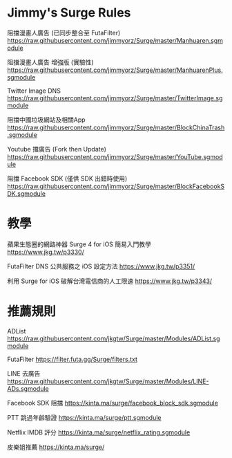 # Jimmy's Surge Rules

阻擋漫畫人廣告 (已同步整合至 FutaFilter)
https://raw.githubusercontent.com/jimmyorz/Surge/master/Manhuaren.sgmodule

阻擋漫畫人廣告 增強版 (實驗性)
https://raw.githubusercontent.com/jimmyorz/Surge/master/ManhuarenPlus.sgmodule


Twitter Image DNS
https://raw.githubusercontent.com/jimmyorz/Surge/master/TwitterImage.sgmodule


阻擋中國垃圾網站及相關App
https://raw.githubusercontent.com/jimmyorz/Surge/master/BlockChinaTrash.sgmodule


Youtube 擋廣告 (Fork then Update)
https://raw.githubusercontent.com/jimmyorz/Surge/master/YouTube.sgmodule


阻擋 Facebook SDK (僅供 SDK 出錯時使用)
https://raw.githubusercontent.com/jimmyorz/Surge/master/BlockFacebookSDK.sgmodule


# 教學
蘋果生態圈的網路神器 Surge 4 for iOS 簡易入門教學
https://www.jkg.tw/p3330/

FutaFilter DNS 公共服務之 iOS 設定方法
https://www.jkg.tw/p3351/

利用 Surge for iOS 破解台灣電信商的人工限速
https://www.jkg.tw/p3343/


# 推薦規則
ADList
https://raw.githubusercontent.com/jkgtw/Surge/master/Modules/ADList.sgmodule

FutaFilter
https://filter.futa.gg/Surge/filters.txt

LINE 去廣告
https://raw.githubusercontent.com/jkgtw/Surge/master/Modules/LINE-ADs.sgmodule

Facebook SDK 阻擋
https://kinta.ma/surge/facebook_block_sdk.sgmodule

PTT 跳過年齡驗證
https://kinta.ma/surge/ptt.sgmodule

Netflix IMDB 評分
https://kinta.ma/surge/netflix_rating.sgmodule

皮樂姐推薦
https://kinta.ma/surge/
